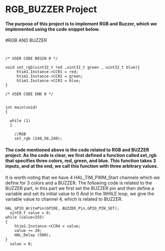 # RGB_BUZZER Project


#### The purpose of this project is to implement RGB and Buzzer, which we implemented using the code snippet below.
#RGB  AND  BUZZER


```

  
/* USER CODE BEGIN 0 */

void set_rgb(uint32_t red ,uint32_t green , uint32_t blue){
	 htim1.Instance->CCR1 = red;
	 htim1.Instance->CCR2 = green;
	 htim1.Instance->CCR3 = blue;
}

/* USER CODE END 0 */


int main(void)
{

  while (1)
  {
   
	//RGB
	set_rgb (240,50,240);

```

#### The code mentioned above is the code related to RGB and BUZZER project. As the code is clear, we first defined a function called  set_rgb  that specifies three colors, red, green, and blue. This function takes 3 inputs, and at the end, we call this function with three arbitrary values.
It is worth noting that we have 4  HAL_TIM_PWM_Start  channels which we define for 3 colors and a BUZZER.
The following code is related to the BUZZER part, in this part we first set the BUZZER pin and then define a variable and set its initial value to 0   And in the WHILE loop, we give the variable value to channel 4, which is related to BUZZER.

```
HAL_GPIO_WritePin(GPIOE, BUZZER_Pin,GPIO_PIN_SET);  
  uint8_t value = 0; 
while (value<255)
{
    htim1.Instance->CCR4 = value; 
    value += 20; 
    HAL_Delay (500); 
}
  value = 0; 
  
